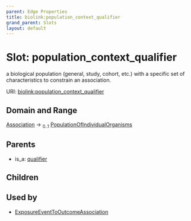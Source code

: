 ```yaml
---
parent: Edge Properties
title: biolink:population_context_qualifier
grand_parent: Slots
layout: default
---
```


# Slot: population_context_qualifier


a biological population (general, study, cohort, etc.) with a specific set of characteristics to constrain an association.

URI: [biolink:population_context_qualifier](https://w3id.org/biolink/population_context_qualifier)

## Domain and Range

[Association](Association.md) ->  <sub>0..1</sub> [PopulationOfIndividualOrganisms](PopulationOfIndividualOrganisms.md)

## Parents

 *  is_a: [qualifier](qualifier.md)

## Children


## Used by

 * [ExposureEventToOutcomeAssociation](ExposureEventToOutcomeAssociation.md)
